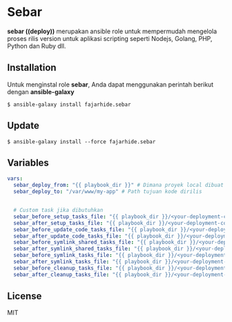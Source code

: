 Sebar
==========

**sebar ((deploy))** merupakan ansible role untuk mempermudah mengelola proses rilis version untuk aplikasi scripting seperti Nodejs, Golang, PHP, Python dan Ruby dll.

Installation
------------

Untuk menginstal role **sebar**, Anda dapat menggunakan perintah berikut dengan **ansible-galaxy**

```
$ ansible-galaxy install fajarhide.sebar
```

Update
------

```
$ ansible-galaxy install --force fajarhide.sebar
```

Variables
---------

```yaml
vars:
  sebar_deploy_from: "{{ playbook_dir }}" # Dimana proyek local dibuat
  sebar_deploy_to: "/var/www/my-app" # Path tujuan kode dirilis


  # Custom task jika dibutuhkan
  sebar_before_setup_tasks_file: "{{ playbook_dir }}/<your-deployment-config>/my-before-setup-tasks.yml"
  sebar_after_setup_tasks_file: "{{ playbook_dir }}/<your-deployment-config>/my-after-setup-tasks.yml"
  sebar_before_update_code_tasks_file: "{{ playbook_dir }}/<your-deployment-config>/my-before-update-code-tasks.yml"
  sebar_after_update_code_tasks_file: "{{ playbook_dir }}/<your-deployment-config>/my-after-update-code-tasks.yml"
  sebar_before_symlink_shared_tasks_file: "{{ playbook_dir }}/<your-deployment-config>/my-before-symlink-shared-tasks.yml"
  sebar_after_symlink_shared_tasks_file: "{{ playbook_dir }}/<your-deployment-config>/my-after-symlink-shared-tasks.yml"
  sebar_before_symlink_tasks_file: "{{ playbook_dir }}/<your-deployment-config>/my-before-symlink-tasks.yml"
  sebar_after_symlink_tasks_file: "{{ playbook_dir }}/<your-deployment-config>/my-after-symlink-tasks.yml"
  sebar_before_cleanup_tasks_file: "{{ playbook_dir }}/<your-deployment-config>/my-before-cleanup-tasks.yml"
  sebar_after_cleanup_tasks_file: "{{ playbook_dir }}/<your-deployment-config>/my-after-cleanup-tasks.yml"
```

License
-------

MIT
